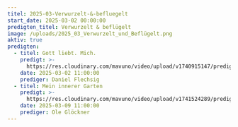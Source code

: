 ```yaml
---
titel: 2025-03-Verwurzelt-&-befluegelt
start_date: 2025-03-02 00:00:00
predigten_titel: Verwurzelt & beflügelt
image: /uploads/2025_03_Verwurzelt_und_Beflügelt.png
aktiv: true
predigten:
  - titel: Gott liebt. Mich.
    predigt: >- 
      https://res.cloudinary.com/mavuno/video/upload/v1740915147/predigten/2025-03/20250302_Gott_liebt_dich_wirklich.mp3
    date: 2025-03-02 11:00:00
    prediger: Daniel Flechsig
  - titel: Mein innerer Garten
    predigt: >- 
      https://res.cloudinary.com/mavuno/video/upload/v1741524289/predigten/2025-03/2025-03-09_verwurzelt%20und%20befl%C3%BCgelt_Mein%20innerer%20Garten.mp3
    date: 2025-03-09 11:00:00
    prediger: Ole Glöckner
---
```

